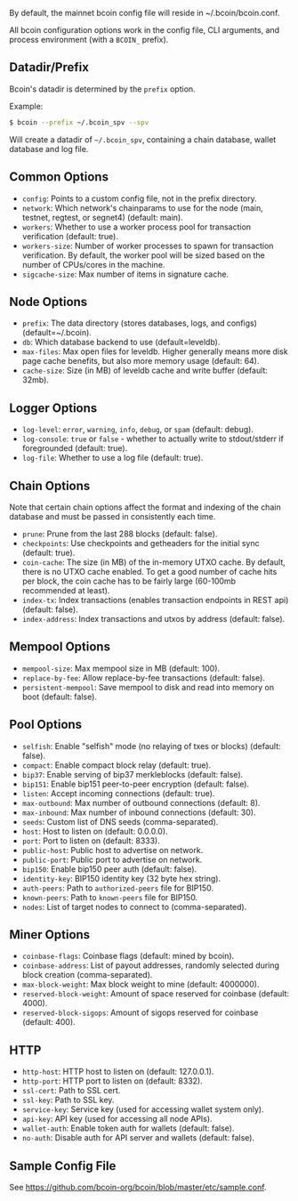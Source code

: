 By default, the mainnet bcoin config file will reside in ~/.bcoin/bcoin.conf.

All bcoin configuration options work in the config file, CLI arguments, and
process environment (with a `BCOIN_` prefix).

## Datadir/Prefix

Bcoin's datadir is determined by the `prefix` option.

Example:

``` bash
$ bcoin --prefix ~/.bcoin_spv --spv
```

Will create a datadir of `~/.bcoin_spv`, containing a chain database, wallet database and log file.

## Common Options

- `config`: Points to a custom config file, not in the prefix directory.
- `network`: Which network's chainparams to use for the node (main, testnet, regtest, or segnet4) (default: main).
- `workers`: Whether to use a worker process pool for transaction verification (default: true).
- `workers-size`: Number of worker processes to spawn for transaction verification. By default, the worker pool will be sized based on the number of CPUs/cores in the machine.
- `sigcache-size`: Max number of items in signature cache.

## Node Options

- `prefix`: The data directory (stores databases, logs, and configs) (default=~/.bcoin).
- `db`: Which database backend to use (default=leveldb).
- `max-files`: Max open files for leveldb. Higher generally means more disk page cache benefits, but also more memory usage (default: 64).
- `cache-size`: Size (in MB) of leveldb cache and write buffer (default: 32mb).

## Logger Options

- `log-level`: `error`, `warning`, `info`, `debug`, or `spam` (default: debug).
- `log-console`: `true` or `false` - whether to actually write to stdout/stderr
  if foregrounded (default: true).
- `log-file`: Whether to use a log file (default: true).

## Chain Options

Note that certain chain options affect the format and indexing of the chain database and must be passed in consistently each time.

- `prune`: Prune from the last 288 blocks (default: false).
- `checkpoints`: Use checkpoints and getheaders for the initial sync (default: true).
- `coin-cache`: The size (in MB) of the in-memory UTXO cache. By default, there is no UTXO cache enabled. To get a good number of cache hits per block, the coin cache has to be fairly large (60-100mb recommended at least).
- `index-tx`: Index transactions (enables transaction endpoints in REST api) (default: false).
- `index-address`: Index transactions and utxos by address (default: false).

## Mempool Options

- `mempool-size`: Max mempool size in MB (default: 100).
- `replace-by-fee`: Allow replace-by-fee transactions (default: false).
- `persistent-mempool`: Save mempool to disk and read into memory on boot (default: false).

## Pool Options

- `selfish`: Enable "selfish" mode (no relaying of txes or blocks) (default: false).
- `compact`: Enable compact block relay (default: true).
- `bip37`: Enable serving of bip37 merkleblocks (default: false).
- `bip151`: Enable bip151 peer-to-peer encryption (default: false).
- `listen`: Accept incoming connections (default: true).
- `max-outbound`: Max number of outbound connections (default: 8).
- `max-inbound`: Max number of inbound connections (default: 30).
- `seeds`: Custom list of DNS seeds (comma-separated).
- `host`: Host to listen on (default: 0.0.0.0).
- `port`: Port to listen on (default: 8333).
- `public-host`: Public host to advertise on network.
- `public-port`: Public port to advertise on network.
- `bip150`: Enable bip150 peer auth (default: false).
- `identity-key`: BIP150 identity key (32 byte hex string).
- `auth-peers`: Path to `authorized-peers` file for BIP150.
- `known-peers`: Path to `known-peers` file for BIP150.
- `nodes`: List of target nodes to connect to (comma-separated).

## Miner Options

- `coinbase-flags`: Coinbase flags (default: mined by bcoin).
- `coinbase-address`: List of payout addresses, randomly selected during block creation (comma-separated).
- `max-block-weight`: Max block weight to mine (default: 4000000).
- `reserved-block-weight`: Amount of space reserved for coinbase (default: 4000).
- `reserved-block-sigops`: Amount of sigops reserved for coinbase (default: 400).

## HTTP

- `http-host`: HTTP host to listen on (default: 127.0.0.1).
- `http-port`: HTTP port to listen on (default: 8332).
- `ssl-cert`: Path to SSL cert.
- `ssl-key`: Path to SSL key.
- `service-key`: Service key (used for accessing wallet system only).
- `api-key`: API key (used for accessing all node APIs).
- `wallet-auth`: Enable token auth for wallets (default: false).
- `no-auth`: Disable auth for API server and wallets (default: false).

## Sample Config File

See https://github.com/bcoin-org/bcoin/blob/master/etc/sample.conf.
